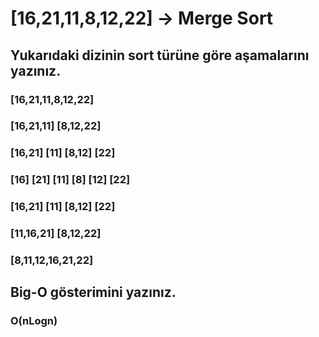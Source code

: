 # [16,21,11,8,12,22] -> Merge Sort
## Yukarıdaki dizinin sort türüne göre aşamalarını yazınız.
###                    [16,21,11,8,12,22]
###        [16,21,11]                         [8,12,22]
###  [16,21]          [11]              [8,12]          [22]
###   [16] [21] [11]                       [8] [12] [22]
###  [16,21]          [11]              [8,12]          [22]
###         [11,16,21]                     [8,12,22]   
###                    [8,11,12,16,21,22]
## Big-O gösterimini yazınız.
### O(nLogn)